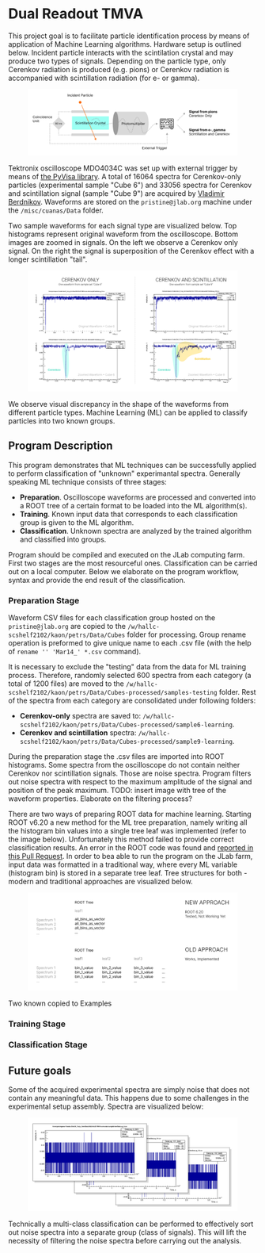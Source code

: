 # Dual Readout TMVA

This project goal is to facilitate particle identification process by means of application of Machine Learning algorithms. Hardware setup is outlined below. Incident particle interacts with the scintilation crystal and may produce two types of signals. Depending on the particle type, only Cerenkov radiation is produced (e.g. pions) or Cerenkov radiation is accompanied with scintillation radiation (for e- or gamma).

<figure>
  <img src="https://raw.githubusercontent.com/petrstepanov/dual-readout-tmva/main/resources/setup.png" alt="Particle identification setup schematics" />
</figure>

Tektronix oscilloscope MDO4034C was set up with external trigger by means of [the PyVisa library](https://github.com/petrstepanov/tek). A total of 16064 spectra for Cerenkov-only particles (experimental sample "Cube 6") and 33056 spectra for Cerenkov and scintillation signal (sample "Cube 9") are acquired by [Vladimir Berdnikov](berdnik@jlab.org). Waveforms are stored on the `pristine@jlab.org` machine under the `/misc/cuanas/Data` folder.

Two sample waveforms for each signal type are visualized below. Top histograms represent original waveform from the oscilloscope. Bottom images are zoomed in signals. On the left we observe a Cerenkov only signal. On the right the signal is superposition of the Cerenkov effect with a longer scintillation "tail". 

<figure>
  <img src="https://raw.githubusercontent.com/petrstepanov/dual-readout-tmva/main/resources/spectra.png" alt="Two types of signals for the binary classification" />
</figure>

We observe visual discrepancy in the shape of the waveforms from different particle types. Machine Learning (ML) can be applied to classify particles into two known groups.

## Program Description

This program demonstrates that ML techniques can be successfully applied to perform classification of "unknown" experimantal spectra. Generally speaking ML technique consists of three stages:

* **Preparation**. Oscilloscope waveforms are processed and converted into a ROOT tree of a certain format to be loaded into the ML algorithm(s).
* **Training**. Known input data that corresponds to each classification group is given to the ML algorithm.
* **Classification**. Unknown spectra are analyzed by the trained algorithm and classified into groups.

Program should be compiled and executed on the JLab computing farm. First two stages are the most resourceful ones. Classification can be carried out on a local computer. Below we elaborate on the program workflow, syntax and provide the end result of the classification.

### Preparation Stage

Waveform CSV files for each classification group hosted on the `pristine@jlab.org` are copied to the `/w/hallc-scshelf2102/kaon/petrs/Data/Cubes` folder for processing. Group rename operation is preformed to give unique name to each .csv file (with the help of `rename '' 'Mar14_' *.csv` command).

It is necessary to exclude the "testing" data from the data for ML training process. Therefore, randomly selected 600 spectra from each category (a total of 1200 files) are moved to the `/w/hallc-scshelf2102/kaon/petrs/Data/Cubes-processed/samples-testing` folder. Rest of the spectra from each category are consolidated under following folders:
* **Cerenkov-only** spectra are saved to: `/w/hallc-scshelf2102/kaon/petrs/Data/Cubes-processed/sample6-learning`.
* **Cerenkov and scintillation** spectra: `/w/hallc-scshelf2102/kaon/petrs/Data/Cubes-processed/sample9-learning`.

During the preparation stage the .csv files are imported into ROOT histograms. Some spectra from the oscilloscope do not contain neither Cerenkov nor scintillation signals. Those are noise spectra. Program filters out noise spectra with respect to the maximum amplitude of the signal and position of the peak maximum. TODO: insert image with tree of the waveform properties. Elaborate on the filtering process?

There are two ways of preparing ROOT data for machine learning. Starting ROOT v6.20 a new method for the ML tree preparation, namely writing all the histogram bin values into a single tree leaf was implemented (refer to the image below). Unfortunately this method failed to provide correct classification results. An error in the ROOT code was found and [reported in this Pull Request](https://github.com/root-project/root/pull/10780). In order to bea able to run the program on the JLab farm, input data was formatted in a traditional way, where every ML variable (histogram bin) is stored in a separate tree leaf. Tree structures for both - modern and traditional approaches are visualized below.

<figure>
  <img src="https://raw.githubusercontent.com/petrstepanov/dual-readout-tmva/main/resources/tree.png" alt="Creating ROOT tree with data for TMVA Machine Learning" />
</figure>

Two known copied to Examples 

### Training Stage

### Classification Stage



## Future goals

Some of the acquired experimental spectra are simply noise that does not contain any meaningful data. This happens due to some challenges in the experimental setup assembly. Spectra are visualized below:

<figure>
  <img src="https://raw.githubusercontent.com/petrstepanov/dual-readout-tmva/main/resources/noise.png" alt="Example noise specrtra to be classified with AI ROOt TMVA" />
</figure>

Technically a multi-class classification can be performed to effectively sort out noise spectra into a separate group (class of signals). This will lift the necessity of filtering the noise spectra before carrying out the analysis.